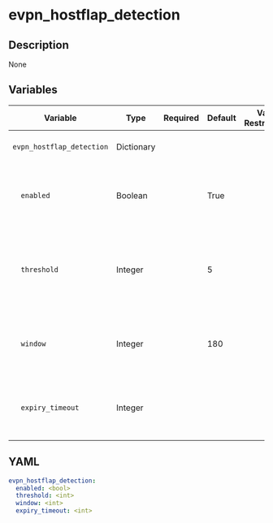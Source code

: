# evpn_hostflap_detection

## Description

None

## Variables

| Variable | Type | Required | Default | Value Restrictions | Description |
| -------- | ---- | -------- | ------- | ------------------ | ----------- |
| <code>evpn_hostflap_detection</code>| Dictionary |  |  |  | EVPN Host Flapping Settings |
| <code>&nbsp;&nbsp;enabled</code>| Boolean |  | True |  | If set to false it will disable EVPN host-flap detection |
| <code>&nbsp;&nbsp;threshold</code>| Integer |  | 5 |  | Minimum number of MAC moves that indicate a MAC duplication issue |
| <code>&nbsp;&nbsp;window</code>| Integer |  | 180 |  | Time (in seconds) to detect a MAC duplication issue |
| <code>&nbsp;&nbsp;expiry_timeout</code>| Integer |  |  |  | Time (in seconds) to purge a MAC duplication issue |

## YAML

```yaml
evpn_hostflap_detection:
  enabled: <bool>
  threshold: <int>
  window: <int>
  expiry_timeout: <int>
```